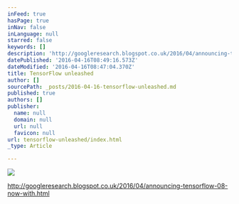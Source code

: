 ```yaml
---
inFeed: true
hasPage: true
inNav: false
inLanguage: null
starred: false
keywords: []
description: 'http://googleresearch.blogspot.co.uk/2016/04/announcing-tensorflow-08-now-with.html'
datePublished: '2016-04-16T08:49:16.573Z'
dateModified: '2016-04-16T08:47:04.370Z'
title: TensorFlow unleashed
author: []
sourcePath: _posts/2016-04-16-tensorflow-unleashed.md
published: true
authors: []
publisher:
  name: null
  domain: null
  url: null
  favicon: null
url: tensorflow-unleashed/index.html
_type: Article

---
```

![](https://the-grid-user-content.s3-us-west-2.amazonaws.com/1426c11f-e68a-4924-9074-cb415c2249d6.png)

http://googleresearch.blogspot.co.uk/2016/04/announcing-tensorflow-08-now-with.html